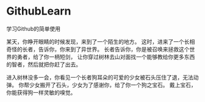 # GithubLearn
学习Github的简单使用

某天，你睁开眼睛的时候发现，来到了一个陌生的地方。
这时，进来了一个长相奇怪的长者，告诉你，你来到了异世界。
长者告诉你，你是被召唤来拯救这个世界的勇者，给了你一柄短剑，
让你穿过树林去山对面找一个能够教给你更多东西的智者，然后就把你赶了出去。

进入树林没多一会，你看见一个长者狗耳朵的可爱的少女被石头压住了退，无法动弹。
你帮少女搬开了石头，少女为了感谢你，给了你一个狗之宝石。
戴上宝石，你能获得狗一样灵敏的嗅觉。
